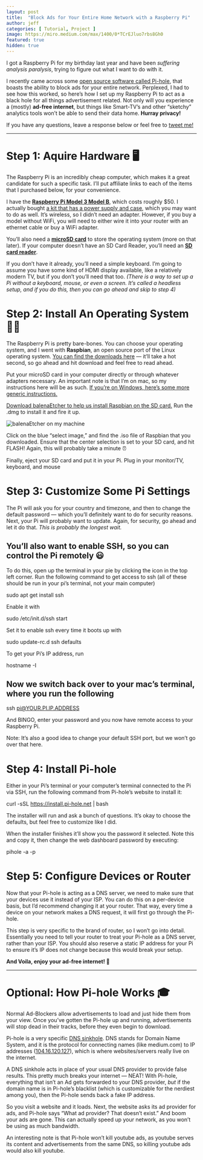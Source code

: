 ```yaml
---
layout: post
title:  "Block Ads for Your Entire Home Network with a Raspberry Pi"
author: jeff
categories: [ Tutorial, Project ]
image: https://miro.medium.com/max/1400/0*TCrEJluo7rbs8Gh0
featured: true
hidden: true
---
```


I got a Raspberry Pi for my birthday last year and have been _suffering analysis paralysis_, trying to figure out what I want to do with it.

I recently came across some  [open source software called Pi-hole](https://pi-hole.net/), that boasts the ability to block ads for your entire network. Perplexed, I had to see how this worked, so here’s how I set up my Raspberry Pi to act as a black hole for all things advertisement related. Not only will you experience a (mostly)  **ad-free internet**, but things like Smart-TV’s and other “sketchy” analytics tools won’t be able to send their data home.  **Hurray privacy!**

If you have any questions, leave a response below or feel free to  [tweet me!](http://twitter.com/jeffmorhous)

----------

# Step 1: Aquire Hardware 🖥

The Raspberry Pi is an incredibly cheap computer, which makes it a great candidate for such a specific task. I’ll put affiliate links to each of the items that I purchased below, for your convenience.

I have the  [**Raspberry Pi Model 3 Model B**](https://www.amazon.com/gp/product/B01LPLPBS8/ref=as_li_tl?ie=UTF8&tag=jeffmorhous-20&camp=1789&creative=9325&linkCode=as2&creativeASIN=B01LPLPBS8&linkId=f500311a42eb9157e8bb09d28fbbdb0d), which costs roughly $50. I actually bought  [a kit that has a power supply and case](https://www.amazon.com/gp/product/B07BC7BMHY/ref=as_li_tl?ie=UTF8&tag=jeffmorhous-20&camp=1789&creative=9325&linkCode=as2&creativeASIN=B07BC7BMHY&linkId=4ea6501768e21eee68c1c20cbe40108d), which you may want to do as well. It’s wireless, so I didn’t need an adapter. However, if you buy a model without WiFi, you will need to either wire it into your router with an ethernet cable or buy a WiFi adapter.

You’ll also need a  [**microSD card**](https://www.amazon.com/gp/product/B073JYVKNX/ref=as_li_tl?ie=UTF8&tag=jeffmorhous-20&camp=1789&creative=9325&linkCode=as2&creativeASIN=B073JYVKNX&linkId=df3f3cfdac52cbe11f25e46a1c32d62e)  to store the operating system (more on that later). If your computer doesn’t have an SD Card Reader, you’ll need an  [**SD card reader**](https://www.amazon.com/gp/product/B00W02VHM6/ref=as_li_tl?ie=UTF8&tag=jeffmorhous-20&camp=1789&creative=9325&linkCode=as2&creativeASIN=B00W02VHM6&linkId=68cd82405719a6437a054f482d20e3ed).

If you don’t have it already, you’ll need a simple keyboard. I’m going to assume you have some kind of HDMI display available, like a relatively modern TV, but if you don’t you’ll need that too.  _(There is a way to set up a Pi without a keyboard, mouse, or even a screen. It’s called a headless setup, and if you do this, then you can go ahead and skip to step 4)_

# **Step 2: Install An Operating System 👨‍💻**

The Raspberry Pi is pretty bare-bones. You can choose your operating system, and I went with  **Raspbian**, an open source port of the Linux operating system.  [You can find the downloads here](https://www.raspberrypi.org/downloads/raspbian/)  — it’ll take a hot second, so go ahead and hit download and feel free to read ahead.

Put your microSD card in your computer directly or through whatever adapters necessary. An important note is that I’m on mac, so my instructions here will be as such.  [If you’re on Windows, here’s some more generic instructions.](https://projects.raspberrypi.org/en/projects/raspberry-pi-setting-up/3)

[Download balenaEtcher to help us install Raspbian on the SD card.](https://www.balena.io/etcher/)  Run the .dmg to install it and fire it up.

![balenaEtcher on my machine](https://miro.medium.com/max/3212/1*zckppIkSuGw56jJ-w1IOqg.png)



Click on the blue “select image,” and find the .iso file of Raspbian that you downloaded. Ensure that the center selection is set to your SD card, and hit FLASH! Again, this will probably take a minute ⏰

Finally, eject your SD card and put it in your Pi. Plug in your monitor/TV, keyboard, and mouse

# Step 3: Customize Some Pi Settings

The Pi will ask you for your country and timezone, and then to change the default password — which you’ll definitely want to do for security reasons. Next, your Pi will probably want to update. Again, for security, go ahead and let it do that.  _This is probably the longest wait._

## You’ll also want to enable SSH, so you can control the Pi remotely 😃

To do this, open up the terminal in your pie by clicking the icon in the top left corner. Run the following command to get access to ssh (all of these should be run in your pi’s terminal, not your main computer)

sudo apt get install ssh

Enable it with

sudo /etc/init.d/ssh start

Set it to enable ssh every time it boots up with

sudo update-rc.d ssh defaults

To get your Pi’s IP address, run

hostname -I

## Now we switch back over to your mac’s terminal, where you run the following

ssh pi@YOUR.PI.IP.ADDRESS

And BINGO, enter your password and you now have remote access to your Raspberry Pi.

Note: It’s also a good idea to change your default SSH port, but we won’t go over that here.

# Step 4: Install Pi-hole

Either in your Pi’s terminal or your computer’s terminal connected to the Pi via SSH, run the following command from Pi-hole’s website to install it:

curl -sSL https://install.pi-hole.net | bash

The installer will run and ask a bunch of questions. It’s okay to choose the defaults, but feel free to customize like I did.

When the installer finishes it’ll show you the password it selected. Note this and copy it, then change the web dashboard password by executing:

pihole -a -p

# Step 5: Configure Devices or Router

Now that your Pi-hole is acting as a DNS server, we need to make sure that your devices use it instead of your ISP. You can do this on a per-device basis, but I’d recommend changing it at your router. That way, every time a device on your network makes a DNS request, it will first go through the Pi-hole.

This step is very specific to the brand of router, so I won’t go into detail. Essentially you need to tell your router to treat your Pi-hole as a DNS server, rather than your ISP. You should also reserve a static IP address for your Pi to ensure it’s IP does not change because this would break your setup.

**And Voila, enjoy your ad-free internet! 🙌**

----------

# Optional: How Pi-hole Works 🎓

Normal Ad-Blockers allow advertisements to load and just hide them from your view. Once you’ve gotten the Pi-hole up and running, advertisements will stop dead in their tracks, before they even begin to download.

Pi-hole is a very specific  [DNS sinkhole](https://en.wikipedia.org/wiki/DNS_sinkhole). DNS stands for Domain Name System, and it is the protocol for connecting names (like medium.com) to IP addresses ([104.16.120.127](https://myip.ms/info/whois/104.16.120.127)), which is where websites/servers really live on the internet.

A DNS sinkhole acts in place of your usual DNS provider to provide false results. This pretty much breaks your internet — NEAT! With Pi-hole, everything that isn’t an Ad gets forwarded to your DNS provider,  _but_ if the domain name is in Pi-hole’s blacklist (which is customizable for the nerdiest among you), then the Pi-hole sends back a fake IP address.

So you visit a website and it loads. Next, the website asks its ad provider for ads, and Pi-hole says “What ad provider? That doesn’t exist.” And boom your ads are gone. This can actually speed up your network, as you won’t be using as much bandwidth.

An interesting note is that Pi-hole won’t kill youtube ads, as youtube serves its content and advertisements from the same DNS, so killing youtube ads would also kill youtube.